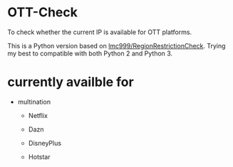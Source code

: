 # OTT-Check

To check whether the current IP is available for OTT platforms.

This is a Python version based on [lmc999/RegionRestrictionCheck](https://github.com/lmc999/RegionRestrictionCheck). Trying my best to compatible with both Python 2 and Python 3.


# currently availble for

* multination

  * Netflix

  * Dazn

  * DisneyPlus

  * Hotstar
